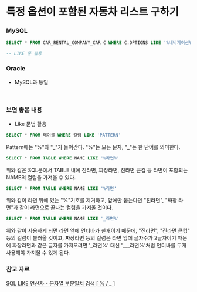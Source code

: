 # 특정 옵션이 포함된 자동차 리스트 구하기

### MySQL

```sql
SELECT * FROM CAR_RENTAL_COMPANY_CAR C WHERE C.OPTIONS LIKE '%네비게이션%' ORDER BY CAR_ID DESC;

-- LIKE 문 활용
```

### Oracle

- MySQL과 동일

<br>

### 보면 좋은 내용

- Like 문법 활용

```sql
SELECT * FROM 테이블 WHERE 칼럼 LIKE 'PATTERN'
```

Pattern에는 "%"와 "\_"가 들어간다. "%"는 모든 문자, "\_"는 한 단어를 의미한다.

```sql
SELECT * FROM TABLE WHERE NAME LIKE '%라면%'
```

위와 같은 SQL문에서 TABLE 내에 진라면, 짜장라면, 진라면 큰컵 등 라면이 포함되는 NAME의 컬럼을 가져올 수 있다.

```sql
SELECT * FROM TABLE WHERE NAME LIKE '%라면'
```


위와 같이 라면 뒤에 있는 "%"기호를 제거하고, 앞에만 붙는다면 "진라면", "짜장 라면"과 같이 라면으로 끝나는 컬럼을 가져올 것이다.

```sql
SELECT * FROM TABLE WHERE NAME LIKE '_라면%'
```

위와 같이 사용하게 되면 라면 앞에 언더바가 한개이기 때문에, "진라면", "진라면 큰컵" 등의 컬럼이 불러올 것이고, 짜장라면 등의 컬럼은 라면 앞에 글자수가 2글자이기 때문에 짜장라면과 같은 글자를 가져오려면 '\_라면%' 대신 '\___라면%'처럼 언더바를 두개 사용해야 가져올 수 있게 된다.

### 참고 자료

[SQL LIKE 연산자 - 문자열 부분일치 검색 [ % / _ ]](https://lcs1245.tistory.com/entry/SQL-LIKE-%EC%97%B0%EC%82%B0%EC%9E%90-%EB%AC%B8%EC%9E%90%EC%97%B4-%EB%B6%80%EB%B6%84%EC%9D%BC%EC%B9%98-%EA%B2%80%EC%83%89)


